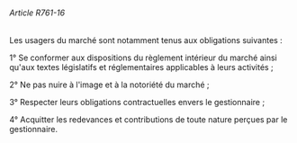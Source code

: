 ###### Article R761-16

Les usagers du marché sont notamment tenus aux obligations suivantes :

1° Se conformer aux dispositions du règlement intérieur du marché ainsi qu'aux textes législatifs et réglementaires applicables à leurs activités ;

2° Ne pas nuire à l'image et à la notoriété du marché ;

3° Respecter leurs obligations contractuelles envers le gestionnaire ;

4° Acquitter les redevances et contributions de toute nature perçues par le gestionnaire.

